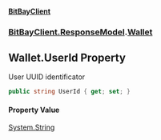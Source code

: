 #### [BitBayClient](./index.md 'index')
### [BitBayClient.ResponseModel](./BitBayClient-ResponseModel.md 'BitBayClient.ResponseModel').[Wallet](./BitBayClient-ResponseModel-Wallet.md 'BitBayClient.ResponseModel.Wallet')
## Wallet.UserId Property
User UUID identificator  
```csharp
public string UserId { get; set; }
```
#### Property Value
[System.String](https://docs.microsoft.com/en-us/dotnet/api/System.String 'System.String')  
